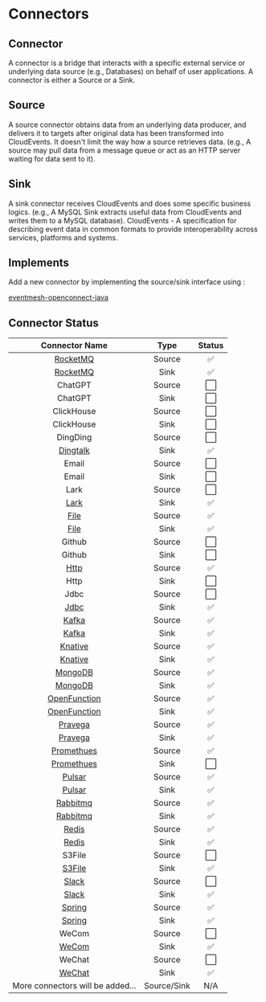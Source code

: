 # Connectors

## Connector 
A connector is a bridge that interacts with a specific external service or underlying data source (e.g., Databases) on behalf of user applications. A connector is either a Source or a Sink.

## Source
A source connector obtains data from an underlying data producer, and delivers it to targets after original data has been transformed into CloudEvents. It doesn't limit the way how a source retrieves data. (e.g., A source may pull data from a message queue or act as an HTTP server waiting for data sent to it).

## Sink 
A sink connector receives CloudEvents and does some specific business logics. (e.g., A MySQL Sink extracts useful data from CloudEvents and writes them to a MySQL database).
CloudEvents - A specification for describing event data in common formats to provide interoperability across services, platforms and systems.

## Implements
Add a new connector by implementing the source/sink interface using :

[eventmesh-openconnect-java](https://github.com/apache/eventmesh/tree/master/eventmesh-openconnect/eventmesh-openconnect-java)

## Connector Status


|                  Connector Name                  |    Type     | Status  |
|:------------------------------------------------:|:-----------:|:-------:|
|     [RocketMQ](eventmesh-connector-rocketmq)     |   Source    |    ✅    |
|     [RocketMQ](eventmesh-connector-rocketmq)     |    Sink     |    ✅    |
|                     ChatGPT                      |   Source    |    ⬜    |
|                     ChatGPT                      |    Sink     |    ⬜    |
|                    ClickHouse                    |   Source    |    ⬜    |
|                    ClickHouse                    |    Sink     |    ⬜    |
|                     DingDing                     |   Source    |    ⬜    |
|     [Dingtalk](eventmesh-connector-dingtalk)     |    Sink     |    ✅    |
|                      Email                       |   Source    |    ⬜    |
|                      Email                       |    Sink     |    ⬜    |
|                      Lark                        |   Source    |    ⬜    |
|         [Lark](eventmesh-connector-lark)         |    Sink     |    ✅    |
|         [File](eventmesh-connector-file)         |   Source    |    ✅    |
|         [File](eventmesh-connector-file)         |    Sink     |    ✅    |
|                      Github                      |   Source    |    ⬜    |
|                      Github                      |    Sink     |    ⬜    |
|         [Http](eventmesh-connector-http)         |   Source    |    ✅    |
|                       Http                       |    Sink     |    ⬜    |
|                       Jdbc                       |   Source    |    ⬜    |
|         [Jdbc](eventmesh-connector-jdbc)         |    Sink     |    ✅    |
|        [Kafka](eventmesh-connector-kafka)        |   Source    |    ✅    |
|        [Kafka](eventmesh-connector-kafka)        |    Sink     |    ✅    |
|      [Knative](eventmesh-connector-knative)      |   Source    |    ✅    |
|      [Knative](eventmesh-connector-knative)      |    Sink     |    ✅    |
|      [MongoDB](eventmesh-connector-mongodb)      |   Source    |    ✅    |
|      [MongoDB](eventmesh-connector-mongodb)      |    Sink     |    ✅    |
| [OpenFunction](eventmesh-connector-openfunction) |   Source    |    ✅    |
| [OpenFunction](eventmesh-connector-openfunction) |    Sink     |    ✅    |
|      [Pravega](eventmesh-connector-pravega)      |   Source    |    ✅    |
|      [Pravega](eventmesh-connector-pravega)      |    Sink     |    ✅    |
|   [Promethues](eventmesh-connector-prometheus)   |   Source    |    ✅    |
|   [Promethues](eventmesh-connector-prometheus)   |    Sink     |    ⬜    |
|       [Pulsar](eventmesh-connector-pulsar)       |   Source    |    ✅    |
|       [Pulsar](eventmesh-connector-pulsar)       |    Sink     |    ✅    |
|     [Rabbitmq](eventmesh-connector-rabbitmq)     |   Source    |    ✅    |
|     [Rabbitmq](eventmesh-connector-rabbitmq)     |    Sink     |    ✅    |
|        [Redis](eventmesh-connector-redis)        |   Source    |    ✅    |
|        [Redis](eventmesh-connector-redis)        |    Sink     |    ✅    |
|                      S3File                      |   Source    |    ⬜    |
|         [S3File](eventmesh-connector-s3)         |    Sink     |    ✅    |
|        [Slack](eventmesh-connector-slack)        |   Source    |    ⬜    |
|        [Slack](eventmesh-connector-slack)        |    Sink     |    ✅    |
|       [Spring](eventmesh-connector-spring)       |   Source    |    ✅    |
|       [Spring](eventmesh-connector-spring)       |    Sink     |    ✅    |
|                      WeCom                       |   Source    |    ⬜    |
|        [WeCom](eventmesh-connector-wecom)        |    Sink     |    ✅    |
|                      WeChat                      |   Source    |    ⬜    |
|       [WeChat](eventmesh-connector-wechat)       |    Sink     |    ✅    |
|         More connectors will be added...         | Source/Sink |   N/A   |
